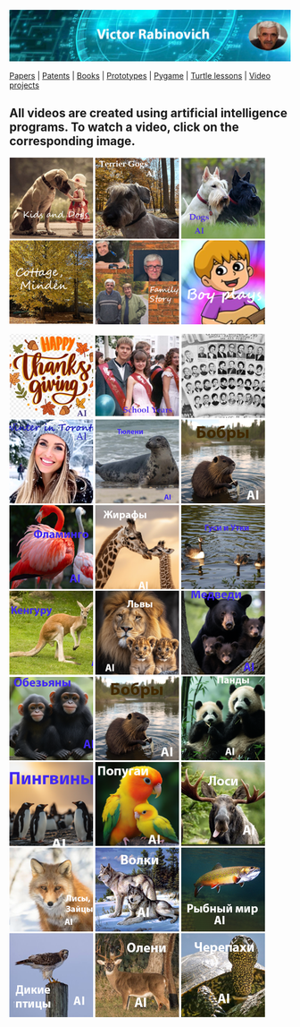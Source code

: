 ![Header Image](https://raw.githubusercontent.com/victenna/vrabinovich/main/Images/Header.png)

[Papers](papers.md) | [Patents](patents.md) | [Books](books.md) | [Prototypes](prototypes.md) | [Pygame](pygame.md) | [Turtle lessons](turtle_lessons.md) | [Video projects](video_projects.md)

## **All videos are created using artificial intelligence programs. To watch a video, click on the corresponding image.**


[![Dogs and Kids](https://raw.githubusercontent.com/victenna/vrabinovich/main/Images/Dogs%20and%20kids.png)](https://www.youtube.com/watch?v=whoiHovNMFs)
[![Terrier Dogs](https://raw.githubusercontent.com/victenna/vrabinovich/main/Images/Terrier%20dogs.png)](https://youtu.be/KkCjh5AozvA)
[![Dogs](https://raw.githubusercontent.com/victenna/vrabinovich/main/Images/Dogs.png)](https://www.youtube.com/shorts/0EpCACd949w)
[![Minden](https://raw.githubusercontent.com/victenna/vrabinovich/main/Images/Cottage%20Minden.png)](https://youtu.be/b9gTKUv__mM)
[![Family](https://raw.githubusercontent.com/victenna/vrabinovich/main/Images/Family%20story.png)](https://youtu.be/xxgmARvQ3UU)
[![Boy](https://raw.githubusercontent.com/victenna/vrabinovich/main/Images/Boy%20plays.png)](https://www.youtube.com/shorts/afVPOF4M2FE)

[![Happy_thanks](https://raw.githubusercontent.com/victenna/vrabinovich/main/Images/Happy%20thanks.png)](https://www.youtube.com/watch?v=m5oAX2Mfsuk)
[![School](https://raw.githubusercontent.com/victenna/vrabinovich/main/Images/School%20Years.png)](https://vimeo.com/manage/videos/1020783755)
[![School1](https://raw.githubusercontent.com/victenna/vrabinovich/main/Images/School.png)](https://www.youtube.com/watch?v=f46q5o1Kj88)
[![Winter](https://raw.githubusercontent.com/victenna/vrabinovich/main/Images/Winter.png)](https://www.youtube.com/watch?v=hOwj09i0N50)
[![Winter](https://raw.githubusercontent.com/victenna/vrabinovich/main/Images/%D0%A2%D1%8E%D0%BB%D0%B5%D0%BD%D0%B8.png)](https://www.youtube.com/watch?v=4Kyqgo-sBHU)
[![Bobr](https://raw.githubusercontent.com/victenna/vrabinovich/main/Images/Bobr.png)](https://youtu.be/cwrndGvP_mk)
[![Flamingo](https://raw.githubusercontent.com/victenna/vrabinovich/main/Images/Flamingo.png)](https://youtu.be/b9Q05NFj8Bw)
[![Giraf](https://raw.githubusercontent.com/victenna/vrabinovich/main/Images/Giraf.png)](https://youtu.be/IgxVY8zljCY)
[![Gusi](https://raw.githubusercontent.com/victenna/vrabinovich/main/Images/Gusi.png)](https://www.youtube.com/watch?v=8iO3QlLbyKM)
[![Kenguru](https://raw.githubusercontent.com/victenna/vrabinovich/main/Images/Kenguru.png)](https://youtu.be/JvA21lnXUZM)
[![Lev](https://raw.githubusercontent.com/victenna/vrabinovich/main/Images/Lev.png)](https://youtu.be/L_NLAs4m1TE)
[![Medvedi](https://raw.githubusercontent.com/victenna/vrabinovich/main/Images/Medvedi.png)](https://youtu.be/GAyMf_7d_ZI)
[![Obeziana](https://raw.githubusercontent.com/victenna/vrabinovich/main/Images/Obeziana.png)](https://youtu.be/dh0xXkzr9uM)
[![Bobr](https://raw.githubusercontent.com/victenna/vrabinovich/main/Images/Bobr.png)](https://youtu.be/cwrndGvP_mk)
[![Panda](https://raw.githubusercontent.com/victenna/vrabinovich/main/Images/Panda.png)](https://youtu.be/FxiWYmJPgOk)
[![Pingvin](https://raw.githubusercontent.com/victenna/vrabinovich/main/Images/Pingvin.png)](https://youtu.be/aOKOdWtctOEk)
[![Popugai](https://raw.githubusercontent.com/victenna/vrabinovich/main/Images/Popugai.png)](https://youtu.be/xw4OxW0IeWg)
[![Losi](https://raw.githubusercontent.com/victenna/vrabinovich/main/Images/Losi.png)](https://www.youtube.com/watch?v=FRS5GuJLL_c)
[![Lisi](https://raw.githubusercontent.com/victenna/vrabinovich/main/Images/Lisi.png)](https://youtu.be/brWUXCfh1Tc)
[![Volki](https://raw.githubusercontent.com/victenna/vrabinovich/main/Images/Volki.png)](https://youtu.be/WcUUmUAupJs)
[![Riba](https://raw.githubusercontent.com/victenna/vrabinovich/main/Images/Riba.png)](https://youtu.be/vzpqYHOGXBo)
[![Ptica](https://raw.githubusercontent.com/victenna/vrabinovich/main/Images/Ptica.png)](https://youtu.be/EtQg83PHSEg)
[![Oleni](https://raw.githubusercontent.com/victenna/vrabinovich/main/Images/Oleni.png)](https://youtu.be/ux-YeWMqxbU )
[![Cherepaxi](https://raw.githubusercontent.com/victenna/vrabinovich/main/Images/Cherepaxi.png)](https://youtu.be/_-EQYbKyBaY)

























































